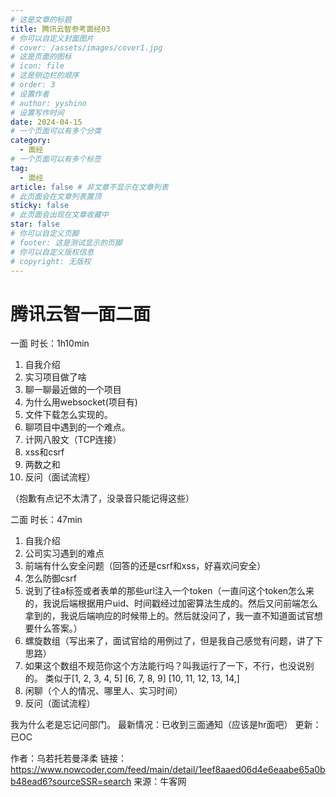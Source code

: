 ```yaml
---
# 这是文章的标题
title: 腾讯云智参考面经03
# 你可以自定义封面图片
# cover: /assets/images/cover1.jpg
# 这是页面的图标
# icon: file
# 这是侧边栏的顺序
# order: 3
# 设置作者
# author: yyshino
# 设置写作时间
date: 2024-04-15
# 一个页面可以有多个分类
category:
  - 面经
# 一个页面可以有多个标签
tag:
  - 面经
article: false # 非文章不显示在文章列表
# 此页面会在文章列表置顶
sticky: false
# 此页面会出现在文章收藏中
star: false
# 你可以自定义页脚
# footer: 这是测试显示的页脚
# 你可以自定义版权信息
# copyright: 无版权
---
```




# 腾讯云智一面二面

一面 时长：1h10min
1. 自我介绍
2. 实习项目做了啥
3. 聊一聊最近做的一个项目
4. 为什么用websocket(项目有)
5. 文件下载怎么实现的。
6. 聊项目中遇到的一个难点。
7. 计网八股文（TCP连接）
8. xss和csrf
9. 两数之和
10. 反问（面试流程）

（抱歉有点记不太清了，没录音只能记得这些）

二面 时长：47min
1. 自我介绍
2. 公司实习遇到的难点
3. 前端有什么安全问题（回答的还是csrf和xss，好喜欢问安全）
4. 怎么防御csrf
5. 说到了往a标签或者表单的那些url注入一个token（一直问这个token怎么来的，我说后端根据用户uid、时间戳经过加密算法生成的。然后又问前端怎么拿到的，我说后端响应的时候带上的。然后就没问了，我一直不知道面试官想要什么答案。）
6. 螺旋数组（写出来了，面试官给的用例过了，但是我自己感觉有问题，讲了下思路）
7. 如果这个数组不规范你这个方法能行吗？叫我运行了一下，不行，也没说别的。
    类似于[1, 2, 3, 4, 5]
       [6, 7, 8, 9]
       [10, 11, 12, 13, 14,]
7. 闲聊（个人的情况、哪里人、实习时间）
8. 反问（面试流程）

我为什么老是忘记问部门。
最新情况：已收到三面通知（应该是hr面吧）
更新：已OC

作者：乌若托若曼泽柔
链接：https://www.nowcoder.com/feed/main/detail/1eef8aaed06d4e6eaabe65a0bb48ead6?sourceSSR=search
来源：牛客网
